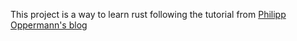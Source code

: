 This project is a way to learn rust following the tutorial from [Philipp Oppermann's blog](https://os.phil-opp.com/)
